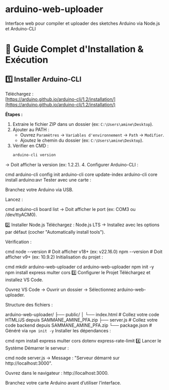 # arduino-web-uploader
Interface web pour compiler et uploader des sketches Arduino via Node.js et Arduino-CLI
# 📜 Guide Complet d'Installation & Exécution

## 1️⃣ Installer Arduino-CLI
Téléchargez :  
[https://arduino.github.io/arduino-cli/1.2/installation/](https://arduino.github.io/arduino-cli/1.2/installation/)

**Étapes :**
1. Extraire le fichier ZIP dans un dossier (ex: `C:\Users\amine\Desktop`).
2. Ajouter au PATH :
   - Ouvrez `Paramètres` → `Variables d'environnement` → `Path` → `Modifier`.
   - Ajoutez le chemin du dossier (ex: `C:\Users\amine\Desktop`).
3. Vérifier en CMD :
   ```cmd
   arduino-cli version
→ Doit afficher la version (ex: 1.2.2).
4. Configurer Arduino-CLI :

cmd
arduino-cli config init
arduino-cli core update-index
arduino-cli core install arduino:avr
Tester avec une carte :

Branchez votre Arduino via USB.

Lancez :

cmd
arduino-cli board list
→ Doit afficher le port (ex: COM3 ou /dev/ttyACM0).

2️⃣ Installer Node.js
Téléchargez :
Node.js LTS → Installez avec les options par défaut (cocher "Automatically install tools").

Vérification :

cmd
node --version  # Doit afficher v18+ (ex: v22.16.0)
npm --version   # Doit afficher v9+ (ex: 10.9.2)
Initialisation du projet :

cmd
mkdir arduino-web-uploader
cd arduino-web-uploader
npm init -y
npm install express multer cors
3️⃣ Configurer le Projet
Téléchargez et installez VS Code.

Ouvrez VS Code → Ouvrir un dossier → Sélectionnez arduino-web-uploader.

Structure des fichiers :

arduino-web-uploader/
├── public/
│   └── index.html  # Collez votre code HTML/JS depuis SAMMANE_AMINE_PFA.zip
├── server.js       # Collez votre code backend depuis SAMMANE_AMINE_PFA.zip
└── package.json    # Généré via `npm init -y`
Installer les dépendances :

cmd
npm install express multer cors dotenv express-rate-limit
4️⃣ Lancer le Système
Démarrer le serveur :

cmd
node server.js
→ Message : "Serveur démarré sur http://localhost:3000".

Ouvrez dans le navigateur :
http://localhost:3000.

Branchez votre carte Arduino avant d’utiliser l’interface.
